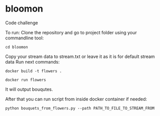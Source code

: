 # bloomon
Code challenge

To run:
Clone the repository and go to project folder using your commandline tool:

    cd bloomon

Copy your stream data to stream.txt or leave it as it is for default stream data
Run next commands:

    docker build -t flowers .
    
    docker run flowers

It will output bouqutes. 

After that you can run script from inside docker container if needed:

    python bouquets_from_flowers.py --path PATH_TO_FILE_TO_STREAM_FROM
